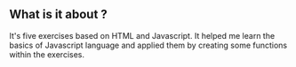 ## What is it about ?
It's five exercises based on HTML and Javascript. It helped me learn the basics of Javascript language and applied them by creating some functions within the exercises.
